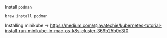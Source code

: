 Install `podman`
```
brew install podman
```

Installing minikube -> https://medium.com/@javatechie/kubernetes-tutorial-install-run-minikube-in-mac-os-k8s-cluster-369b25b0c3f0